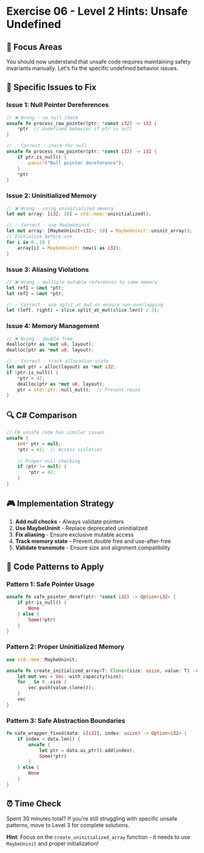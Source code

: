 # Exercise 06 - Level 2 Hints: Unsafe Undefined

## 🎯 Focus Areas

You should now understand that unsafe code requires maintaining safety invariants manually. Let's fix the specific undefined behavior issues.

## 🔧 Specific Issues to Fix

### Issue 1: Null Pointer Dereferences
```rust
// ❌ Wrong - no null check
unsafe fn process_raw_pointer(ptr: *const i32) -> i32 {
    *ptr  // Undefined behavior if ptr is null
}

// ✅ Correct - check for null
unsafe fn process_raw_pointer(ptr: *const i32) -> i32 {
    if ptr.is_null() {
        panic!("Null pointer dereference");
    }
    *ptr
}
```

### Issue 2: Uninitialized Memory
```rust
// ❌ Wrong - using uninitialized memory
let mut array: [i32; 10] = std::mem::uninitialized();

// ✅ Correct - use MaybeUninit
let mut array: [MaybeUninit<i32>; 10] = MaybeUninit::uninit_array();
// Initialize before use
for i in 0..10 {
    array[i] = MaybeUninit::new(i as i32);
}
```

### Issue 3: Aliasing Violations
```rust
// ❌ Wrong - multiple mutable references to same memory
let ref1 = &mut *ptr;
let ref2 = &mut *ptr;

// ✅ Correct - use split_at_mut or ensure non-overlapping
let (left, right) = slice.split_at_mut(slice.len() / 2);
```

### Issue 4: Memory Management
```rust
// ❌ Wrong - double free
dealloc(ptr as *mut u8, layout);
dealloc(ptr as *mut u8, layout);

// ✅ Correct - track allocation state
let mut ptr = alloc(layout) as *mut i32;
if !ptr.is_null() {
    *ptr = 42;
    dealloc(ptr as *mut u8, layout);
    ptr = std::ptr::null_mut();  // Prevent reuse
}
```

## 🔍 C# Comparison

```csharp
// C# unsafe code has similar issues
unsafe {
    int* ptr = null;
    *ptr = 42;  // Access violation
    
    // Proper null checking
    if (ptr != null) {
        *ptr = 42;
    }
}
```

## 🎮 Implementation Strategy

1. **Add null checks** - Always validate pointers
2. **Use MaybeUninit** - Replace deprecated uninitialized
3. **Fix aliasing** - Ensure exclusive mutable access
4. **Track memory state** - Prevent double free and use-after-free
5. **Validate transmute** - Ensure size and alignment compatibility

## 🔧 Code Patterns to Apply

### Pattern 1: Safe Pointer Usage
```rust
unsafe fn safe_pointer_deref(ptr: *const i32) -> Option<i32> {
    if ptr.is_null() {
        None
    } else {
        Some(*ptr)
    }
}
```

### Pattern 2: Proper Uninitialized Memory
```rust
use std::mem::MaybeUninit;

unsafe fn create_initialized_array<T: Clone>(size: usize, value: T) -> Vec<T> {
    let mut vec = Vec::with_capacity(size);
    for _ in 0..size {
        vec.push(value.clone());
    }
    vec
}
```

### Pattern 3: Safe Abstraction Boundaries
```rust
fn safe_wrapper_fixed(data: &[i32], index: usize) -> Option<i32> {
    if index < data.len() {
        unsafe {
            let ptr = data.as_ptr().add(index);
            Some(*ptr)
        }
    } else {
        None
    }
}
```

## ⏰ Time Check

Spent 30 minutes total? If you're still struggling with specific unsafe patterns, move to Level 3 for complete solutions.

**Hint**: Focus on the `create_uninitialized_array` function - it needs to use `MaybeUninit` and proper initialization!